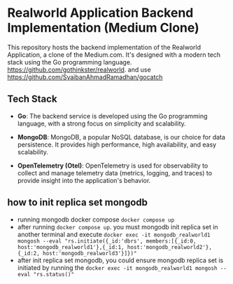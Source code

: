# Realworld Application Backend Implementation (Medium Clone)

This repository hosts the backend implementation of the Realworld Application, a clone of the Medium.com. It's designed with a modern tech stack using the Go programming language.
https://github.com/gothinkster/realworld. and use https://github.com/SyaibanAhmadRamadhan/gocatch

## Tech Stack

- **Go**: The backend service is developed using the Go programming language, with a strong focus on simplicity and scalability.

- **MongoDB**: MongoDB, a popular NoSQL database, is our choice for data persistence. It provides high performance, high availability, and easy scalability.

[//]: # (- **Elasticsearch**: Elasticsearch, a powerful open source search and analytics engine, is used for implementing the search functionality in this project.)

[//]: # ()
[//]: # (- **Debezium**: Change Data Capture &#40;CDC&#41; is implemented using Debezium, which is an open source distributed platform for change data capture.)

- **OpenTelemetry (Otel)**: OpenTelemetry is used for observability to collect and manage telemetry data (metrics, logging, and traces) to provide insight into the application's behavior.

## how to init replica set mongodb
- running mongodb docker compose ```docker compose up```
- after running ```docker compose up```. you must mongodb init replica set in another terminal and execute 
   ```docker exec -it mongodb_realworld1 mongosh --eval "rs.initiate({_id:'dbrs', members:[{_id:0, host:'mongodb_realworld1'},{_id:1, host:'mongodb_realworld2'},{_id:2, host:'mongodb_realworld3'}]})"```
- after init replica set mongodb, you could ensure mongodb replica set is initiated by running the ```docker exec -it mongodb_realworld1 mongosh --eval "rs.status()"```

[//]: # (## Architecture)

[//]: # ()
[//]: # (The backend process is as follows:)

[//]: # ()
[//]: # (1. User-related actions are persisted in the MongoDB database.)

[//]: # (2. Debezium captures the change events from MongoDB Transaction Logs.)

[//]: # (3. These events are streamed to Elasticsearch, making the data searchable in near real-time.)

[//]: # ()
[//]: # (In addition to the primary functionality, we utilized Elasticsearch for logging to provide efficient debugging and traceability.)

[//]: # ()
[//]: # (## Getting Started)

[//]: # ()
[//]: # (Follow these steps to get the project up and running on your local machine for development and testing purposes:)

[//]: # ()
[//]: # (&#40;Assuming Go, MongoDB, Elasticsearch, and Debezium are installed on your machine&#41;)

[//]: # ()
[//]: # (**1. Clone the repository**)

[//]: # ()
[//]: # (More detailed sections like 'Installation', 'Running the tests', 'Deployment', 'Built With', 'Versioning', 'Authors' and 'License' can be added depending on the scope and requirements of your project.)

[//]: # ()
[//]: # (## Contributing)

[//]: # ()
[//]: # (Please read CONTRIBUTING.md for details on our code of conduct, and the process for submitting pull requests to us.)